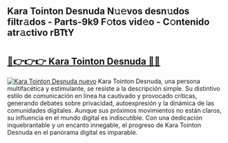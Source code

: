 ## Kara Tointon Desnuda N𝚞𝚎vos desn𝚞dos filtr𝚊dos - Parts-9k9 F𝚘tos vid𝚎o - C𝚘ntenido atr𝚊ctivo rBTtY

# <h2><a href="http://mb0o1sp.tromn.icu/?c=Kara+Tointon+Desnuda">🔗👉👉👉 Kara Tointon Desnuda 🔗🔗</a></h2>

[![Kara Tointon Desnuda nuevo](https://i.imgur.com/pEAQMta.gif)](http://mb0o1sp.tromn.icu/?c=Kara+Tointon+Desnuda)
Kara Tointon Desnuda, una persona multifacética y estimulante, se resiste a la descripción simple. Su distintivo estilo de comunicación en línea ha cautivado y provocado críticas, generando debates sobre privacidad, autoexpresión y la dinámica de las comunidades digitales. Aunque sus próximos movimientos no están claros, su influencia en el mundo digital es indiscutible. Con una dedicación inquebrantable y un encanto innegable, el progreso de Kara Tointon Desnuda en el panorama digital es imparable.
